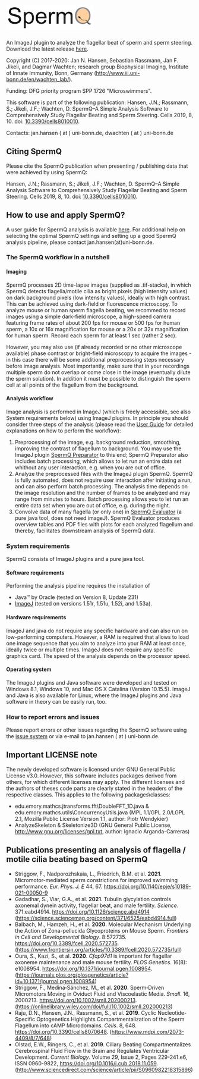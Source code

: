 # ![SpermQ](https://github.com/hansenjn/SpermQ/blob/master/Webfiles/20200708%20SpermQ%20Logo%20low%20res.png?raw=true)
An ImageJ plugin to analyze the flagellar beat of sperm and sperm steering. Download the latest release [here](https://github.com/hansenjn/SpermQ/releases). 

Copyright (C) 2017-2020: Jan N. Hansen, Sebastian Rassmann, Jan F. Jikeli, and Dagmar Wachten; research group Biophysical Imaging, Institute of Innate Immunity, Bonn, Germany (http://www.iii.uni-bonn.de/en/wachten_lab/).

Funding: DFG priority program SPP 1726 "Microswimmers".

This software is part of the following publication: 
Hansen, J.N.; Rassmann, S.; Jikeli, J.F.; Wachten, D. SpermQ–A Simple Analysis Software to Comprehensively Study Flagellar Beating and Sperm Steering. Cells 2019, 8, 10. doi: [10.3390/cells8010010](https://doi.org/10.3390/cells8010010).

Contacts: jan.hansen ( at ) uni-bonn.de, dwachten ( at ) uni-bonn.de

## Citing SpermQ
Please cite the SpermQ publication when presenting / publishing data that were achieved by using SpermQ:

Hansen, J.N.; Rassmann, S.; Jikeli, J.F.; Wachten, D. SpermQ–A Simple Analysis Software to Comprehensively Study Flagellar Beating and Sperm Steering. Cells 2019, 8, 10. doi: [10.3390/cells8010010](https://doi.org/10.3390/cells8010010).

## How to use and apply SpermQ?
A user guide for SpermQ analysis is available [here](https://github.com/hansenjn/SpermQ/blob/master/Manual/SpermQ%20Manual.pdf). For additional help on selecting the optimal SpermQ settings and setting up a good SpermQ analysis pipeline, please contact jan.hansen(at)uni-bonn.de.

### The SpermQ workflow in a nutshell
#### Imaging
SpermQ processes 2D time-lapse images (supplied as .tif-stacks), in which SpermQ detects flagella/motile cilia as bright pixels (high intensity values) on dark background pixels (low intensity values), ideally with high contrast. This can be achieved using dark-field or fluorescence microscopy. To analyze mouse or human sperm flagella beating, we recommed to record images using a simple dark-field microscope, a high-speed camera featuring frame rates of about 200 fps for mouse or 500 fps for human sperm, a 10x or 16x magnification for mouse or a 20x or 32x magnification for human sperm. Record each sperm for at least 1 sec (rather 2 sec).

However, you may also use (if already recorded or no other microscope available) phase contrast or bright-field microscopy to acquire the images - in this case there will be some additional preprocessing steps necessary before image analysis. Most importantly, make sure that in your recordings multiple sperm do not overlap or come close in the image (eventually dilute the sperm solution). In addition it must be possible to distinguish the sperm cell at all points of the flagellum from the background.

#### Analysis workflow
Image analysis is performed in ImageJ (which is freely accessible, see also System requirements below) using ImageJ plugins. 
In principle you should consider three steps of the analysis (please read the [User Guide](https://github.com/hansenjn/SpermQ/blob/master/Manual/SpermQ%20Manual.pdf) for detailed explanations on how to perform the workflow):
1. Preprocessing of the image, e.g. background reduction, smoothing, improving the contrast of flagellum to background. You may use the ImageJ plugin [SpermQ Preparator](https://github.com/hansenjn/SpermQ_Preparator) to this end; SpermQ Preparator also includes batch processing, which allows to let run an entire data set whithout any user interaction, e.g. when you are out of office.
2. Analyze the preprocessed files with the ImageJ plugin SpermQ. SpermQ is fully automated, does not require user interaction after initiating a run, and can also perform batch processing. The analysis time depends on the image resolution and the number of frames to be analyzed and may range from minutes to hours. Batch processing allows you to let run an entire data set when you are out of office, e.g. during the night.
3. Convolve data of many flagella (or only one) in [SpermQ Evaluator](https://github.com/IIIImaging/SpermQ_Evaluator) (a pure java tool, does not need imageJ). SpermQ Evaluator produces overview tables and PDF files with plots for each analyzed flagellum and thereby, facilitates downstream analysis of SpermQ data.

### System requirements
SpermQ consists of ImageJ plugins and a pure java tool. 

#### Software requirements
Performing the analysis pipeline requires the installation of
- Java™ by Oracle (tested on Version 8, Update 231)
- [ImageJ](https://imagej.net/Downloads) (tested on versions 1.51r, 1.51u, 1.52i, and 1.53a).

#### Hardware requirements
ImageJ and java do not require any specific hardware and can also run on low-performing computers. However, a RAM is required that allows to load one image sequence that you aim to analyze into your RAM at least once, ideally twice or multiple times. ImageJ does not require any specific graphics card. The speed of the analysis depends on the processor speed.

#### Operating system
The ImageJ plugins and Java software were developed and tested on Windows 8.1, Windows 10, and Mac OS X Catalina (Version 10.15.5).
ImageJ and Java is also available for Linux, where the ImageJ plugins and Java software in theory can be easily run, too.

### How to report errors and issues
Please report errors or other issues regarding the SpermQ software using the [issue system](https://github.com/hansenjn/SpermQ/issues) or via e-mail to jan.hansen ( at ) uni-bonn.de.

## Important LICENSE note
The newly developed software is licensed under GNU General Public License v3.0. However, this software includes packages derived from others, for which different licenses may apply. The different licenses and the authors of theses code parts are clearly stated in the headers of the respective classes. This applies to the following packages\classes:
- edu.emory.mathcs.jtransforms.fft\DoubleFFT_1D.java & edu.emory.mathcs.utils\ConcurrencyUtils.java (MPL 1.1/GPL 2.0/LGPL 2.1, Mozilla Public License Version 1.1, author: Piotr Wendykier)
- AnalyzeSkeleton & Skeletonize3D (GNU General Public License, http://www.gnu.org/licenses/gpl.txt, author: Ignacio Arganda-Carreras)

## Publications presenting an analysis of flagella / motile cilia beating based on SpermQ
- Striggow, F., Nadporozhskaia, L., Friedrich, B.M. et al. **2021**. Micromotor-mediated sperm constrictions for improved swimming performance. *Eur. Phys. J. E* 44, 67. https://doi.org/10.1140/epje/s10189-021-00050-9
- Gadadhar, S., Viar, G.A., et al. **2021**. Tubulin glycylation controls axonemal dynein activity, flagellar beat, and male fertility. *Science*. 371:eabd4914. https://doi.org/10.1126/science.abd4914 (https://science.sciencemag.org/content/371/6525/eabd4914.full)
- Balbach, M., Hamzeh, H., et al. **2020**. Molecular Mechanism Underlying the Action of Zona-pellucida Glycoproteins on Mouse Sperm. *Frontiers in Cell and Developmental Biology*. 8:572735. https://doi.org/10.3389/fcell.2020.572735. (https://www.frontiersin.org/articles/10.3389/fcell.2020.572735/full)
- Oura, S., Kazi, S., et al. **2020**. *Cfap97d1* is important for flagellar axoneme maintenance and male mouse fertility. *PLOS Genetics*. 16(8): e1008954. https://doi.org/10.1371/journal.pgen.1008954. (https://journals.plos.org/plosgenetics/article?id=10.1371/journal.pgen.1008954)
- Striggow, F., Medina‐Sánchez, M., et al. **2020**. Sperm‐Driven Micromotors Moving in Oviduct Fluid and Viscoelastic Media. *Small*. 16, 2000213. https://doi.org/10.1002/smll.202000213. (https://onlinelibrary.wiley.com/doi/full/10.1002/smll.202000213)
- Raju, D.N., Hansen, J.N., Rassmann, S., et al. **2019**. Cyclic Nucleotide-Specific Optogenetics Highlights Compartmentalization of the Sperm Flagellum into cAMP Microdomains. *Cells*. 8, 648. https://doi.org/10.3390/cells8070648. (https://www.mdpi.com/2073-4409/8/7/648)
- Olstad, E.W., Ringers, C., et al. **2019**. Ciliary Beating Compartmentalizes Cerebrospinal Fluid Flow in the Brain and Regulates Ventricular Development.
*Current Biology*. Volume 29, Issue 2, Pages 229-241.e6, ISSN 0960-9822, https://doi.org/10.1016/j.cub.2018.11.059. (http://www.sciencedirect.com/science/article/pii/S0960982218315896)
